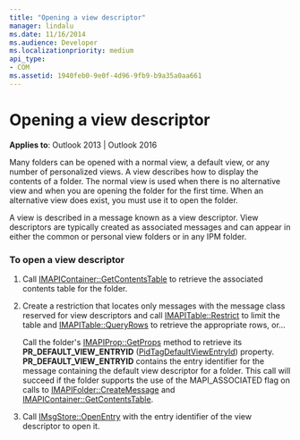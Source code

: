 ```yaml
---
title: "Opening a view descriptor"
manager: lindalu
ms.date: 11/16/2014
ms.audience: Developer
ms.localizationpriority: medium
api_type:
- COM
ms.assetid: 1940feb0-9e0f-4d96-9fb9-b9a35a0aa661
---
```


# Opening a view descriptor
  
**Applies to**: Outlook 2013 | Outlook 2016 
  
Many folders can be opened with a normal view, a default view, or any number of personalized views. A view describes how to display the contents of a folder. The normal view is used when there is no alternative view and when you are opening the folder for the first time. When an alternative view does exist, you must use it to open the folder.
  
A view is described in a message known as a view descriptor. View descriptors are typically created as associated messages and can appear in either the common or personal view folders or in any IPM folder.
  
### To open a view descriptor
  
1. Call [IMAPIContainer::GetContentsTable](imapicontainer-getcontentstable.md) to retrieve the associated contents table for the folder. 
    
2. Create a restriction that locates only messages with the message class reserved for view descriptors and call [IMAPITable::Restrict](imapitable-restrict.md) to limit the table and [IMAPITable::QueryRows](imapitable-queryrows.md) to retrieve the appropriate rows, or...
    
   Call the folder's [IMAPIProp::GetProps](imapiprop-getprops.md) method to retrieve its **PR_DEFAULT_VIEW_ENTRYID** ([PidTagDefaultViewEntryId](pidtagdefaultviewentryid-canonical-property.md)) property. **PR_DEFAULT_VIEW_ENTRYID** contains the entry identifier for the message containing the default view descriptor for a folder. This call will succeed if the folder supports the use of the MAPI_ASSOCIATED flag on calls to [IMAPIFolder::CreateMessage](imapifolder-createmessage.md) and [IMAPIContainer::GetContentsTable](imapicontainer-getcontentstable.md).
    
3. Call [IMsgStore::OpenEntry](imsgstore-openentry.md) with the entry identifier of the view descriptor to open it. 
    

